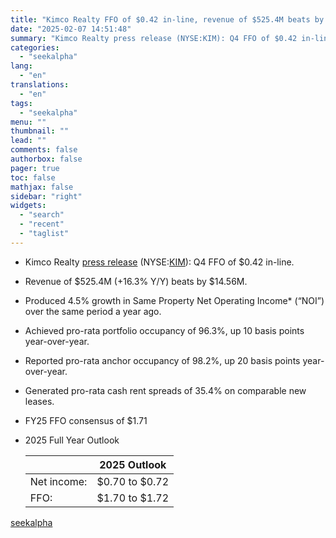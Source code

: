```yaml
---
title: "Kimco Realty FFO of $0.42 in-line, revenue of $525.4M beats by $14.56M"
date: "2025-02-07 14:51:48"
summary: "Kimco Realty press release (NYSE:KIM): Q4 FFO of $0.42 in-line. Revenue of $525.4M (+16.3% Y/Y) beats by $14.56M. Produced 4.5% growth in Same Property Net Operating Income* (“NOI”) over the same period a year ago. Achieved pro-rata portfolio occupancy of 96.3%, up 10 basis points year-over-year. Reported pro-rata anchor occupancy..."
categories:
  - "seekalpha"
lang:
  - "en"
translations:
  - "en"
tags:
  - "seekalpha"
menu: ""
thumbnail: ""
lead: ""
comments: false
authorbox: false
pager: true
toc: false
mathjax: false
sidebar: "right"
widgets:
  - "search"
  - "recent"
  - "taglist"
---
```


* Kimco Realty [press release](https://seekingalpha.com/pr/19995386-kimco-realty-announces-fourth-quarter-and-full-year-2024-results) (NYSE:[KIM](https://seekingalpha.com/symbol/KIM "Kimco Realty Corporation")): Q4 FFO of $0.42 in-line.
* Revenue of $525.4M (+16.3% Y/Y)  beats by $14.56M.
* Produced 4.5% growth in Same Property Net Operating Income\* (“NOI”) over the same period a year ago.
* Achieved pro-rata portfolio occupancy of 96.3%, up 10 basis points year-over-year.
* Reported pro-rata anchor occupancy of 98.2%, up 20 basis points year-over-year.
* Generated pro-rata cash rent spreads of 35.4% on comparable new leases.
* FY25 FFO consensus of $1.71
* 2025 Full Year Outlook
  
  |  | 2025 Outlook |
  | --- | --- |
  | Net income: | $0.70 to $0.72 |
  | FFO: | $1.70 to $1.72 |

[seekalpha](https://seekingalpha.com/news/4405052-kimco-realty-ffo-of-0_42-in-line-revenue-of-525_4m-beats-by-14_56m)
